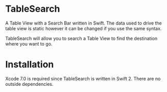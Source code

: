 # TableSearch
A Table View with a Search Bar written in Swift.  The data used to drive the table view is static however it can be changed if you use the same syntax. 

TableSearch will allow you to search a Table View to find the destination where you want to go.  

# Installation
Xcode 7.0 is required since TableSearch is written in Swift 2. There are no outside dependencies.
